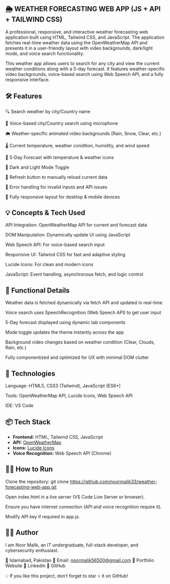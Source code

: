 ## 🌦️ WEATHER FORECASTING WEB APP (JS + API + TAILWIND CSS)
A professional, responsive, and interactive weather forecasting web application built using HTML, Tailwind CSS, and JavaScript. The application fetches real-time weather data using the OpenWeatherMap API and presents it in a user-friendly layout with video backgrounds, dark/light mode, and voice search functionality.

This weather app allows users to search for any city and view the current weather conditions along with a 5-day forecast. It features weather-specific video backgrounds, voice-based search using Web Speech API, and a fully responsive interface.

## 🛠 Features
🔍 Search weather by city/Country name

🎤 Voice-based city/Country search using microphone

🌦️ Weather-specific animated video backgrounds (Rain, Snow, Clear, etc.)

🌡️ Current temperature, weather condition, humidity, and wind speed

📆 5-Day Forecast with temperature & weather icons

🌙 Dark and Light Mode Toggle

🔁 Refresh button to manually reload current data

💬 Error handling for invalid inputs and API issues

📱 Fully responsive layout for desktop & mobile devices

## 💡 Concepts & Tech Used
API Integration: OpenWeatherMap API for current and forecast data

DOM Manipulation: Dynamically update UI using JavaScript

Web Speech API: For voice-based search input

Responsive UI: Tailwind CSS for fast and adaptive styling

Lucide Icons: For clean and modern icons

JavaScript: Event handling, asynchronous fetch, and logic control

## 🧪 Functional Details
Weather data is fetched dynamically via fetch API and updated in real-time

Voice search uses SpeechRecognition (Web Speech API) to get user input

5-Day forecast displayed using dynamic tab components

Mode toggle updates the theme instantly across the app

Background video changes based on weather condition (Clear, Clouds, Rain, etc.)

Fully componentized and optimized for UX with minimal DOM clutter

## 🔧 Technologies
Language: HTML5, CSS3 (Tailwind), JavaScript (ES6+)

Tools: OpenWeatherMap API, Lucide Icons, Web Speech API

IDE: VS Code

## 📦 Tech Stack

- **Frontend:** HTML, Tailwind CSS, JavaScript
- **API:** [OpenWeatherMap](https://openweathermap.org/api)
- **Icons:** [Lucide Icons](https://lucide.dev/)
- **Voice Recognition:** Web Speech API (Chrome)

## 👨‍💻 How to Run
Clone the repository:
git clone https://github.com/noormalik33/weather-forecasting-web-app.git

Open index.html in a live server (VS Code Live Server or browser).

Ensure you have internet connection (API and voice recognition require it).

Modify API key if required in app.js.

## 👩‍💻 Author
I am Noor Malik, an IT undergraduate, full-stack developer, and cybersecurity enthusiast.

📍 Islamabad, Pakistan
📧 Email: noormalik56500@gmail.com
🔗 Portfolio Website
🔗 LinkedIn
🐙 GitHub

💡 If you like this project, don’t forget to star ⭐ it on GitHub!
